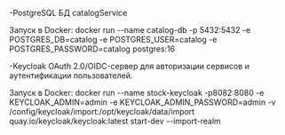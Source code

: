 -PostgreSQL
БД catalogService

Запуск в Docker:
docker run --name catalog-db -p 5432:5432 -e POSTGRES_DB=catalog -e POSTGRES_USER=catalog -e POSTGRES_PASSWORD=catalog postgres:16

-Keycloak
OAuth 2.0/OIDC-сервер для авторизации сервисов и аутентификации пользователей.

Запуск в Docker:
docker run --name stock-keycloak -p8082:8080 -e KEYCLOAK_ADMIN=admin -e KEYCLOAK_ADMIN_PASSWORD=admin -v /config/keycloak/import:/opt/keycloak/data/import quay.io/keycloak/keycloak:latest start-dev --import-realm